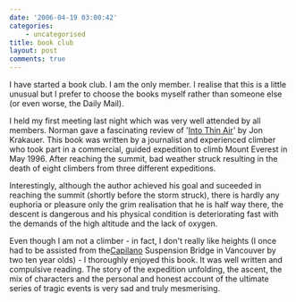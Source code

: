 ```yaml
---
date: '2006-04-19 03:00:42'
categories:
    - uncategorised
title: book club
layout: post
comments: true
---
```

I have started a book club. I am the only member. I realise that this is
a little unusual but I prefer to choose the books myself rather than
someone else (or even worse, the Daily Mail).

I held my first meeting last night which was very well attended by all
members. Norman gave a fascinating review of
'[Into Thin Air](http://www.amazon.co.uk/exec/obidos/ASIN/0330353977/ref=pd_kar_1/202-2505147-5837430)'
by Jon Krakauer. This book was written by a journalist and experienced
climber who took part in a commercial, guided expedition to climb
Mount Everest in May 1996. After reaching the summit, bad weather
struck resulting in the death of eight climbers from three different
expeditions.

Interestingly, although the author achieved his goal and suceeded in
reaching the summit (shortly before the storm struck), there is hardly
any euphoria or pleasure only the grim realisation that he is half way
there, the descent is dangerous and his physical condition is
deteriorating fast with the demands of the high altitude and the lack of
oxygen.

Even though I am not a climber - in fact, I don't really like heights
(I once had to be assisted from
the[Capilano](http://www.capbridge.com/) Suspension Bridge in
Vancouver by two ten year olds) - I thoroughly enjoyed this book. It
was well written and compulsive reading. The story of the expedition
unfolding, the ascent, the mix of characters and the personal and
honest account of the ultimate series of tragic events is very sad and
truly mesmerising.
